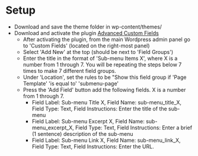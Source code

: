 # Setup
* Download and save the theme folder in wp-content/themes/
* Download and activate the plugin [Advanced Custom Fields](https://wordpress.org/plugins/advanced-custom-fields/)
  * After activating the plugin, from the main Wordpress admin panel go to 'Custom Fields' (located on the right-most panel)
  * Select 'Add New' at the top (should be next to 'Field Groups')
  * Enter the title in the format of 'Sub-menu Items X', where X is a number from 1 through 7. You will be repeating the steps below 7 times to make 7 different field groups.
  * Under 'Location', set the rules to be "Show this field group if 'Page Template' 'is equal to' 'submenu-page'
  * Press the 'Add Field' button add the following fields. X is a number from 1 through 7.
    * Field Label: Sub-menu Title X, Field Name: sub-menu_title_X, Field Type: Text, Field Instructions: Enter the title of the sub-menu
    * Field Label: Sub-menu Excerpt X, Field Name: sub-menu_excerpt_X, Field Type: Text, Field Instructions: Enter a brief (1 sentence) description of the sub-menu
    * Field Label: Sub-menu Link X, Field Name: sub-menu_link_X, Field Type: Text, Field Instructions: Enter the URL.
